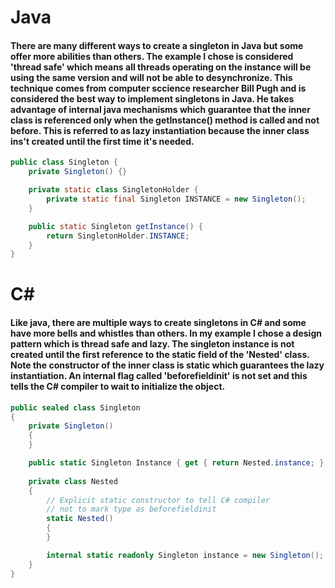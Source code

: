 # Java
#### There are many different ways to create a singleton in Java but some offer more abilities than others. The example I chose is considered 'thread safe' which means all threads operating on the instance will be using the same version and will not be able to desynchronize. This technique comes from computer sccience researcher Bill Pugh and is considered the best way to implement singletons in Java. He takes advantage of internal java mechanisms which guarantee that the inner class is referenced only when the getInstance() method is called and not before. This is referred to as lazy instantiation because the inner class ins't created until the first time it's needed.
```java
public class Singleton {
    private Singleton() {}

    private static class SingletonHolder {
        private static final Singleton INSTANCE = new Singleton();
    }

    public static Singleton getInstance() {
        return SingletonHolder.INSTANCE;
    }
}
```
# C#
#### Like java, there are multiple ways to create singletons in C# and some have more bells and whistles than others. In my example I chose a design pattern which is thread safe and lazy. The singleton instance is not created until the first reference to the static field of the 'Nested' class. Note the constructor of the inner class is static which guarantees the lazy instantiation. An internal flag called 'beforefieldinit' is not set and this tells the C# compiler to wait to initialize the object.
```c#
public sealed class Singleton
{
    private Singleton()
    {
    }

    public static Singleton Instance { get { return Nested.instance; } }
        
    private class Nested
    {
        // Explicit static constructor to tell C# compiler
        // not to mark type as beforefieldinit
        static Nested()
        {
        }

        internal static readonly Singleton instance = new Singleton();
    }
}
```

